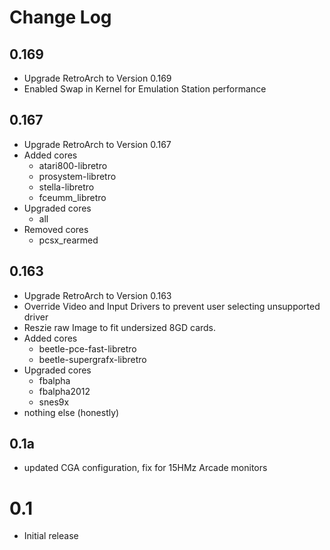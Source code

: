 # Change Log

## 0.169
- Upgrade RetroArch to Version 0.169
- Enabled Swap in Kernel for Emulation Station performance


## 0.167
- Upgrade RetroArch to Version 0.167
- Added cores
  - atari800-libretro
  - prosystem-libretro
  - stella-libretro
  - fceumm_libretro  
- Upgraded cores
  - all
- Removed cores
  - pcsx_rearmed


## 0.163
- Upgrade RetroArch to Version 0.163
- Override Video and Input Drivers to prevent user selecting unsupported driver
- Reszie raw Image to fit undersized 8GD cards.
- Added cores
  - beetle-pce-fast-libretro
  - beetle-supergrafx-libretro
- Upgraded cores
  - fbalpha
  - fbalpha2012
  - snes9x
- nothing else (honestly)

## 0.1a
- updated CGA configuration, fix for 15HMz Arcade monitors

#
# 0.1
- Initial release
